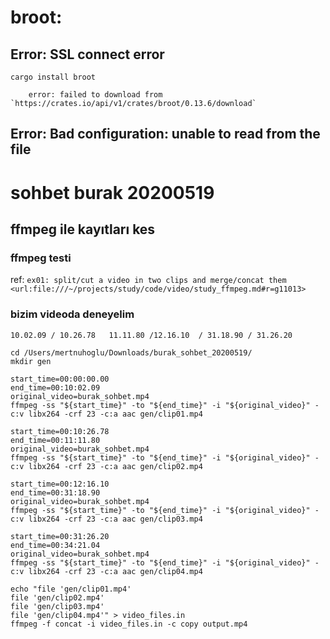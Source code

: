
# broot:

## Error: SSL connect error

``` 
cargo install broot
``` 

		error: failed to download from `https://crates.io/api/v1/crates/broot/0.13.6/download`
 
## Error: Bad configuration: unable to read from the file

# sohbet burak 20200519

## ffmpeg ile kayıtları kes

### ffmpeg testi

ref: `ex01: split/cut a video in two clips and merge/concat them <url:file:///~/projects/study/code/video/study_ffmpeg.md#r=g11013>`

### bizim videoda deneyelim

`10.02.09 / 10.26.78   11.11.80 /12.16.10  / 31.18.90 / 31.26.20`

``` 
cd /Users/mertnuhoglu/Downloads/burak_sohbet_20200519/
mkdir gen

start_time=00:00:00.00
end_time=00:10:02.09
original_video=burak_sohbet.mp4
ffmpeg -ss "${start_time}" -to "${end_time}" -i "${original_video}" -c:v libx264 -crf 23 -c:a aac gen/clip01.mp4

start_time=00:10:26.78
end_time=00:11:11.80
original_video=burak_sohbet.mp4
ffmpeg -ss "${start_time}" -to "${end_time}" -i "${original_video}" -c:v libx264 -crf 23 -c:a aac gen/clip02.mp4

start_time=00:12:16.10
end_time=00:31:18.90
original_video=burak_sohbet.mp4
ffmpeg -ss "${start_time}" -to "${end_time}" -i "${original_video}" -c:v libx264 -crf 23 -c:a aac gen/clip03.mp4

start_time=00:31:26.20
end_time=00:34:21.04
original_video=burak_sohbet.mp4
ffmpeg -ss "${start_time}" -to "${end_time}" -i "${original_video}" -c:v libx264 -crf 23 -c:a aac gen/clip04.mp4

echo "file 'gen/clip01.mp4'
file 'gen/clip02.mp4'
file 'gen/clip03.mp4'
file 'gen/clip04.mp4'" > video_files.in
ffmpeg -f concat -i video_files.in -c copy output.mp4
``` 

